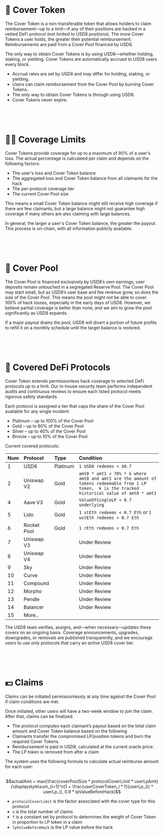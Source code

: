 # 🥷 Cover Token

The Cover Token is a non-transferable token that allows holders to claim reimbursement—up to a limit—if any of their positions are hacked in a vetted DeFi protocol (not limited to USD8 positions). The more Cover Tokens a user holds, the greater their potential reimbursement. Reimbursements are paid from a Cover Pool financed by USD8.

The only way to obtain Cover Tokens is by using USD8—whether holding, staking, or yielding. Cover Tokens are automatically accrued to USD8 users every block.

- Accrual rates are set by USD8 and may differ for holding, staking, or yielding.
- Users can claim reimbursement from the Cover Pool by burning Cover Tokens.
- The only way to obtain Cover Tokens is through using USD8.
- Cover Tokens never expire.

<br/>
<br/>
<br/>

# 👌🏽 Coverage Limits

Cover Tokens provide coverage for up to a maximum of 90% of a user's loss. The actual percentage is calculated per claim and depends on the following factors:

- The user's loss and Cover Token balance
- The aggregated loss and Cover Token balance from all claimants for the hack
- The per-protocol coverage tier
- The current Cover Pool size

This means a small Cover Token balance might still receive high coverage if there are few claimants, but a large balance might not guarantee high coverage if many others are also claiming with large balances.

In general, the larger a user's Cover Token balance, the greater the payout. This process is on-chain, with all information publicly available.

<br/>
<br/>
<br/>

# 👛 Cover Pool

The Cover Pool is financed exclusively by USD8’s own earnings; user deposits remain untouched in a segregated Reserve Pool. The Cover Pool may start small, but as USD8’s user base and fee revenue grow, so does the size of the Cover Pool. This means the pool might not be able to cover 100% of hack losses, especially in the early days of USD8. However, we believe partial coverage is better than none, and we aim to grow the pool significantly as USD8 expands.

If a major payout drains the pool, USD8 will divert a portion of future profits to refill it on a monthly schedule until the target balance is restored.

<br/>
<br/>
<br/>

# 🤞 Covered DeFi Protocols

Cover Token extends permissionless hack coverage to selected DeFi protocols up to a limit. Our in-house security team performs independent audits and continuous reviews to ensure each listed protocol meets rigorous safety standards.

Each protocol is assigned a tier that caps the share of the Cover Pool available for any single incident:

- Platinum – up to 100% of the Cover Pool
- Gold – up to 80% of the Cover Pool
- Silver – up to 40% of the Cover Pool
- Bronze – up to 10% of the Cover Pool

Current covered protocols:

| Num | Protocol | Type | Condition |
|:---|:---|:---|:---|
| 1 | USD8 | Platinum | `1 USD8 redeems < $0.7`  |
| 2 | Uniswap V2 | Gold | `amt0 * amt1 < 70% * k where amt0 and amt1 are the amount of tokens redeemable from 1 LP token,  k is the tracked historical value of amt0 * amt1` |
| 4 | Aave V3 | Gold | `ValueOfSingleLP < 0.7 underlying` |
| 5 | Lido | Gold | `1 stEth redeems < 0.7 Eth` or `1 wstEth redeems < 0.7 Eth` |
| 6 | Rocket Pool | Gold | `1 rEth redeems < 0.7 Eth` |
| 7 | Uniswap V3 |  | Under Review |
| 8 | Uniswap V4 |  | Under Review |
| 9 | Sky |  | Under Review |
| 10 | Curve|  | Under Review |
| 11 | Compound |  | Under Review |
| 12 | Morpho |  | Under Review |
| 13 | Pendle|  | Under Review |
| 14 | Balancer |  | Under Review |
| 15 | More.. |  |  |

The USD8 team verifies, assigns, and—when necessary—updates these covers on an ongoing basis. Coverage announcements, upgrades, downgrades, or removals are published transparently, and we encourage users to use only protocols that carry an active USD8 cover tier.

<br/>
<br/>
<br/>

# 💵 Claims

Claims can be initiated permissionlessly at any time against the Cover Pool if claim conditions are met.

Once initiated, other users will have a two-week window to join the claim. After that, claims can be finalized.


- The protocol computes each claimant’s payout based on the total claim amount and Cover Token balance based on the following
- Claimants transfer the compromised LP/position tokens and burn the required Cover Tokens.
- Reimbursement is paid in USD8, calculated at the current oracle price.
- The LP token is removed from after a claim


The system uses the following formula to calculate actual reimburse amount for each user: <br/><br/>

$$actualAmt = max(\frac{coverPoolSize * protocolCoverLimit * userLpAmt}{\displaystyle\sum_{i=1}^n(1 + \frac{userCoverToken_i * f}{userLp_i}) * userLp_i}, 0.9 * lpValueBeforeHack)$$

- `protocolCoverLimit` is the factor associated with the cover type for this protocol
- `n` is the total number of claims
- `f` is a constant set by protocol to determines the weight of Cover Token in proportion to LP token in a claim
- `lpValueBeforeHack` is the LP value before the hack



